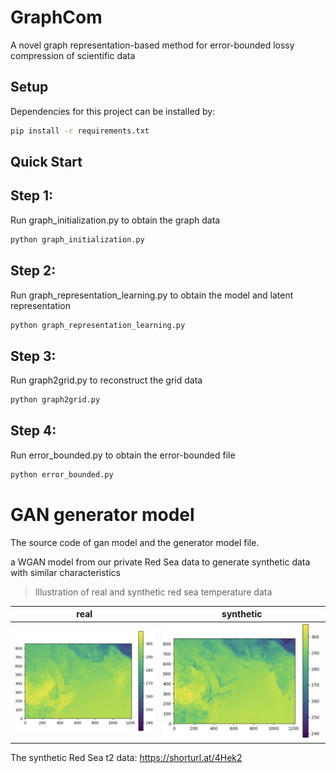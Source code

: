 # GraphCom
A novel graph representation-based method for error-bounded lossy compression of scientific data

## Setup
Dependencies for this project can be installed by:

```bash
pip install -r requirements.txt
```
## Quick Start

## Step 1:
Run graph_initialization.py to obtain the graph data
```bash
python graph_initialization.py
```

## Step 2:
Run graph_representation_learning.py to obtain the model and latent representation
```bash
python graph_representation_learning.py
```

## Step 3:
Run graph2grid.py to reconstruct the grid data 
```bash
python graph2grid.py
```

## Step 4:
Run error_bounded.py to obtain the error-bounded file 
```bash
python error_bounded.py
```

# GAN generator model
The source code of gan model and the generator model file.

a WGAN model from our private Red Sea data to generate synthetic data with similar characteristics

> Illustration of real and synthetic red sea temperature data

| real | synthetic |
|---|---|
| ![real](./figures/raw-t10.png) | ![synthetic](./figures/gan-t0.png) |

The synthetic Red Sea t2 data: https://shorturl.at/4Hek2
